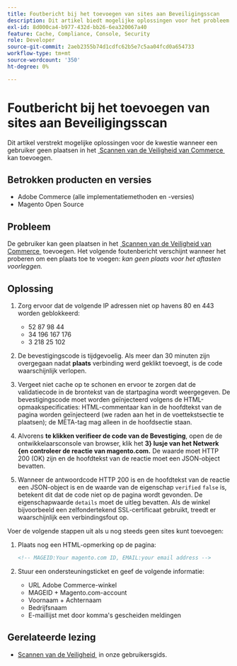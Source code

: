 ```yaml
---
title: Foutbericht bij het toevoegen van sites aan Beveiligingsscan
description: Dit artikel biedt mogelijke oplossingen voor het probleem wanneer een gebruiker geen sites kan toevoegen aan de [Commerce Security Scan] (https://account.magento.com/scanner/dashboard/).
exl-id: 8d000ca4-b977-432d-bb26-6ea320067a40
feature: Cache, Compliance, Console, Security
role: Developer
source-git-commit: 2aeb2355b74d1cdfc62b5e7c5aa04fcd0a654733
workflow-type: tm+mt
source-wordcount: '350'
ht-degree: 0%

---
```


# Foutbericht bij het toevoegen van sites aan Beveiligingsscan

Dit artikel verstrekt mogelijke oplossingen voor de kwestie wanneer een gebruiker geen plaatsen in het [&#x200B; Scannen van de Veiligheid van Commerce &#x200B;](https://account.magento.com/scanner/dashboard/) kan toevoegen.

## Betrokken producten en versies

* Adobe Commerce (alle implementatiemethoden en -versies)
* Magento Open Source

## Probleem

De gebruiker kan geen plaatsen in het [&#x200B; Scannen van de Veiligheid van Commerce &#x200B;](https://account.magento.com/scanner/dashboard/) toevoegen. Het volgende foutenbericht verschijnt wanneer het proberen om een plaats toe te voegen: *kan geen plaats voor het aftasten voorleggen.*

## Oplossing

1. Zorg ervoor dat de volgende IP adressen niet op havens 80 en 443 worden geblokkeerd:
   * 52 87 98 44
   * 34 196 167 176
   * 3 218 25 102

1. De bevestigingscode is tijdgevoelig. Als meer dan 30 minuten zijn overgegaan nadat **plaats** verbinding werd geklikt toevoegt, is de code waarschijnlijk verlopen.
1. Vergeet niet cache op te schonen en ervoor te zorgen dat de validatiecode in de brontekst van de startpagina wordt weergegeven. De bevestigingscode moet worden geïnjecteerd volgens de HTML-opmaakspecificaties: HTML-commentaar kan in de hoofdtekst van de pagina worden geïnjecteerd (we raden aan het in de voettekstsectie te plaatsen); de META-tag mag alleen in de hoofdsectie staan.
1. Alvorens **te klikken verifieer de code van de Bevestiging**, open de de ontwikkelaarsconsole van browser, klik het **3&rbrace; lusje van het Netwerk &lbrace;en controleer de reactie van magento.com.** De waarde moet HTTP 200 (OK) zijn en de hoofdtekst van de reactie moet een JSON-object bevatten.
1. Wanneer de antwoordcode HTTP 200 is en de hoofdtekst van de reactie een JSON-object is en de waarde van de eigenschap `verified` `false` is, betekent dit dat de code niet op de pagina wordt gevonden. De eigenschapwaarde `details` moet de uitleg bevatten. Als de winkel bijvoorbeeld een zelfondertekend SSL-certificaat gebruikt, treedt er waarschijnlijk een verbindingsfout op.

Voer de volgende stappen uit als u nog steeds geen sites kunt toevoegen:

1. Plaats nog een HTML-opmerking op de pagina:

   ```HTML
   <!-- MAGEID:Your magento.com ID, EMAIL:your email address -->
   ```

1. Stuur een ondersteuningsticket en geef de volgende informatie:
   * URL Adobe Commerce-winkel
   * MAGEID + Magento.com-account
   * Voornaam + Achternaam
   * Bedrijfsnaam
   * E-maillijst met door komma&#39;s gescheiden meldingen

## Gerelateerde lezing

* [&#x200B; Scannen van de Veiligheid &#x200B;](https://experienceleague.adobe.com/nl/docs/commerce-admin/systems/security/security-scan) in onze gebruikersgids.

